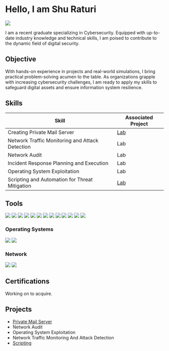 # Hello, I am Shu Raturi
<a href="https://www.linkedin.com/in/shubham-raturi-797229288/"><img src="https://img.shields.io/badge/-LinkedIn-0072b1?&style=for-the-badge&logo=linkedin&logoColor=white" /></a>

I am a recent graduate specializing in Cybersecurity. Equipped with up-to-date industry knowledge and technical skills, I am poised to contribute to the dynamic field of digital security.

## Objective
With hands-on experience in projects and real-world simulations, I bring practical problem-solving acumen to the table. As organizations grapple with increasing cybersecurity challenges, I am ready to apply my skills to safeguard digital assets and ensure information system resilience.

## Skills

| Skill                                         | Associated Project         |
|-----------------------------------------------|----------------------------|
| Creating Private Mail Server                                 | [Lab](https://github.com/AlbedoAi/Mail-Server)|
| Network Traffic Monitoring and Attack Detection | Lab|
| Network Audit                | Lab|
| Incident Response Planning and Execution      | Lab|
| Operating System Exploitation                  | Lab|
| Scripting and Automation for Threat Mitigation | [Lab](https://github.com/AlbedoAi/Python-Projects)|

## Tools
<div>
    <img src="https://img.shields.io/badge/-Hydra-678DB2?style=for-the-badge&logo=hydra&logoColor=white" />
    <img src="https://img.shields.io/badge/-Metasploit-ED1C24?style=for-the-badge&logo=metasploit&logoColor=white" />
    <img src="https://img.shields.io/badge/-VMware-607078?style=for-the-badge&logo=vmware&logoColor=white" />
    <img src="https://img.shields.io/badge/-VirtualBox-183A61?style=for-the-badge&logo=virtualbox&logoColor=white" />
    <img src="https://img.shields.io/badge/-VPN-000000?style=for-the-badge&logo=vpn&logoColor=white" />
    <img src="https://img.shields.io/badge/-Git-F05032?style=for-the-badge&logo=git&logoColor=white" />
    <img src="https://img.shields.io/badge/-Microsoft%20Word/365-2B579A?style=for-the-badge&logo=microsoft%20word&logoColor=white" />
    <img src="https://img.shields.io/badge/-Netcat-000000?style=for-the-badge&logo=netcat&logoColor=white" />
    <img src="https://img.shields.io/badge/-Sqlmap-FFA500?style=for-the-badge&logo=sqlmap&logoColor=white" />
    <img src="https://img.shields.io/badge/-pfSense-222222?style=for-the-badge&logo=pfSense&logoColor=white" />
    <img src="https://img.shields.io/badge/-ZAP-1A1A1A?style=for-the-badge&logo=owasp&logoColor=white" />
    <img src="https://img.shields.io/badge/-Burp%20Suite-FF4500?style=for-the-badge&logo=burp&logoColor=white" />
    <img src="https://img.shields.io/badge/-Nessus-00AEFF?style=for-the-badge&logo=nessus&logoColor=white" />
</div>

### Operating Systems
<div>
    <img src="https://img.shields.io/badge/-Linux-000000?style=for-the-badge&logo=linux&logoColor=white" />
    <img src="https://img.shields.io/badge/-Windows-0078D6?style=for-the-badge&logo=windows&logoColor=white" />
</div>


### Network
<div>
    <img src="https://img.shields.io/badge/-Wireshark-1679A7?&style=for-the-badge&logo=Wireshark&logoColor=white" />
    <img src="https://img.shields.io/badge/-Nmap-FF7F00?style=for-the-badge&logo=Nmap&logoColor=white" />
</div>

## Certifications
<div>
Working on to acquire.
</div>

## Projects
- [Private Mail Server](https://github.com/AlbedoAi/Mail-Server)
- Network Audit
- Operating System Exploitation
- Network Traffic Monitoring And Attack Detection
- [Scripting](https://github.com/AlbedoAi/Python-Projects)

